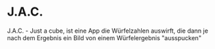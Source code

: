 # J.A.C.
J.A.C. - Just a cube, ist eine App die Würfelzahlen auswirft, die dann je nach dem Ergebnis ein Bild von einem Würfelergebnis "ausspucken"
